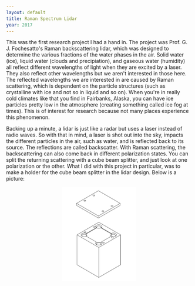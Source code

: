 ```yaml
---
layout: default
title: Raman Spectrum Lidar
year: 2017
---
```


This was the first research project I had a hand in. The project was Prof. G. J. Fochesatto's Raman backscattering lidar, which was designed to determine the various fractions of the water phases in the air. Solid water (ice), liquid water (clouds and precipiation), and gaseous water (humidity) all reflect different wavelengths of light when they are excited by a laser. They also reflect other wavelengths but we aren't interested in those here. The reflected wavelengths we are interested in are caused by Raman scattering, which is dependent on the particle structures (such as crystalline with ice and not so in liquid and so on). When you're in really cold climates like that you find in Fairbanks, Alaska, you can have ice particles pretty low in the atmosphere (creating something called ice fog at times). This is of interest for research because not many places experience this phenomenon.

Backing up a minute, a lidar is just like a radar but uses a laser instead of radio waves. So with that in mind, a laser is shot out into the sky, impacts the different particles in the air, such as water, and is reflected back to its source. The reflections are called backscatter. With Raman scattering, the backscattering can also come back in different polarization states. You can split the returning scattering with a cube beam splitter, and just look at one polarization or the other. What I did with this project in particular, was to make a holder for the cube beam splitter in the lidar design. Below is a picture:

<div style="text-align: center;"><img src="../pictures/bs_holder.png" alt="Beam Splitter Block" style="width: 40%; height: auto;"></div>
